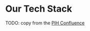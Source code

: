 # Our Tech Stack

TODO: copy from the [PIH Confluence](https://pihemr.atlassian.net/wiki/spaces/OB/pages/2510127116/Tech+Stack)&#x20;
